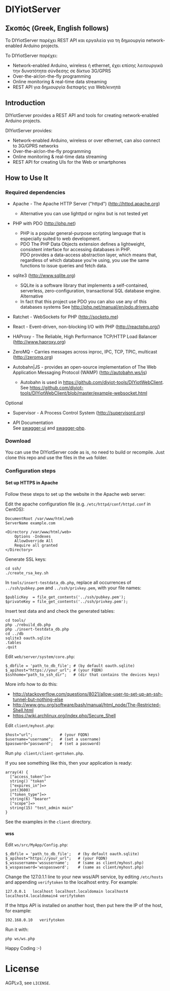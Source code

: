 # DIYiotServer

## Σκοπός (Greek, English follows)

Το DIYiotServer παρέχει REST API και εργαλεία για τη δημιουργία network-enabled Arduino projects.

To DIYiotServer παρέχει:

* Network-enabled Arduino, wireless ή ethernet, έχει επίσης λειτουργικά την δυνατότητα σύνδεσης σε δίκτυο 3G/GPRS
* Over-the-air/on-the-fly programming
* Online monitoring & real-time data streaming
* REST API για δημιουργία διεπαφής για Web/κινητά

## Introduction

DIYiotServer provides a REST API and tools for creating network-enabled Arduino projects.

DIYiotServer provides:


* Network-enabled Arduino, wireless or over ethernet, can also connect to 3G/GPRS networks
* Over-the-air/on-the-fly programming
* Online monitoring & real-time data streaming
* REST API for creating UIs for the Web or smartphones

## How to Use It

### Required dependencies

* Apache - The Apache HTTP Server ("httpd") (http://httpd.apache.org)  
	- Alternative you can use lighttpd or nginx but is not tested yet

* PHP with PDO (http://php.net)  
	- PHP is a popular general-purpose scripting language that is especially suited to web development.  
	- PDO The PHP Data Objects extension defines a lightweight, consistent interface for accessing databases in PHP.  
	    PDO provides a data-access abstraction layer, which means that, regardless of which database you're using, you use the same functions to issue queries and fetch data.  

* sqlite3 (http://www.sqlite.org)  
	- SQLite is a software library that implements a self-contained, serverless, zero-configuration, transactional SQL database engine.  
	 Alternative  
	- In fact that this project use PDO you can also use any of this databases systems See http://php.net/manual/en/pdo.drivers.php

* Ratchet - WebSockets for PHP (http://socketo.me)

* React - Event-driven, non-blocking I/O with PHP (http://reactphp.org/)

* HAProxy - The Reliable, High Performance TCP/HTTP Load Balancer (http://www.haproxy.org)

* ZeroMQ - Carries messages across inproc, IPC, TCP, TPIC, multicast (http://zeromq.org)

* Autobahn|JS - provides an open-source implementation of The Web Application Messaging Protocol (WAMP) (http://autobahn.ws/js)
	- Autobahn is used in https://github.com/diyiot-tools/DIYiotWebClient.   
	See https://github.com/diyiot-tools/DIYiotWebClient/blob/master/example-websocket.html  

Optional

* Supervisor - A Process Control System (http://supervisord.org)

* API Documentation  
See [swagger-ui](web/swagger-ui/README.md) and [swagger-php](swagger/swagger-php/readme.md).

### Download

You can use the DIYiotServer code as is, no need to build or recompile.
Just clone this repo and use the files in the `web` folder.

### Configuration steps

#### Set up HTTPS in Apache

Follow these steps to set up the website in the Apache web server:

Edit the apache configuration file (e.g. `/etc/httpd/conf/httpd.conf` in CentOS):

```
DocumentRoot /var/www/html/web
ServerName example.com

<Directory /var/www/html/web>
    Options -Indexes
    AllowOverride All
    Require all granted
</Directory>
```

Generate SSL keys:

```
cd ssh/
./create_rsa_key.sh
```

In `tools/insert-testdata_db.php`, replace all occurrences of `../ssh/pubkey.pem`
and `../ssh/privkey.pem`, with your file names:

```
$publicKey  = file_get_contents('../ssh/pubkey.pem');
$privateKey = file_get_contents('../ssh/privkey.pem');
```

Insert test data and and check the generated tables:

```
cd tools/
php ./rebuild_db.php
php ./insert-testdata_db.php
cd ../db
sqlite3 oauth.sqlite
.tables
.quit
```

Edit `web/server/system/core.php`:

```
$_dbfile = 'path_to_db_file'; # (by default oauth.sqlite)
$_apihost="https://your_url"; # (your FQDN)
$sshhome="path_to_ssh_dir";   # (dir that contains the devices keys)
```

More info how to do this:
* http://stackoverflow.com/questions/8021/allow-user-to-set-up-an-ssh-tunnel-but-nothing-else
* http://www.gnu.org/software/bash/manual/html_node/The-Restricted-Shell.html
* https://wiki.archlinux.org/index.php/Secure_Shell

Edit `client/myhost.php`:

```
$host="url";            # (your FQDN)
$username="username";   # (set a username)
$password="password";   # (set a password)
```

Run `php client/client-gettoken.php`.

If you see something like this, then your application is ready:

```
array(4) {
  ["access_token"]=>
  string() "token"
  ["expires_in"]=>
  int(3600)
  ["token_type"]=>
  string(6) "bearer"
  ["scope"]=>
  string(15) "test_admin main"
}
```

See the examples in the `client` directory.

#### wss

Edit `ws/src/MyApp/Config.php`:

```
$_dbfile = 'path_to_db_file';   # (by default oauth.sqlite)
$_apihost="https://your_url";   # (your FQDN)
$_wssusername='wssusername';    # (same as client/myhost.php)
$_wsspassword='wsspassword';    # (same as client/myhost.php)
```

Change the 127.0.1.1 line to your new wss/API service,
by editing `/etc/hosts` and appending `verifytoken` to the localhost entry.
For example:

    127.0.0.1   localhost localhost.localdomain localhost4 localhost4.localdomain4 verifytoken

If the https API is installed on another host, then put here the IP of the host,
for example:

    192.168.0.10   verifytoken

Run it with:

````
php ws/ws.php
````

Happy Coding :-)

# License

AGPLv3, see `LICENSE`.
